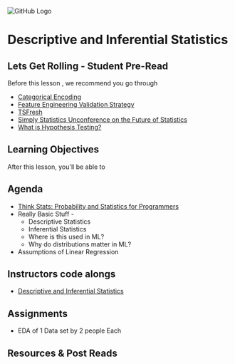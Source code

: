 ![GitHub Logo](https://s3.ap-south-1.amazonaws.com/greyatom-social/GreyAtom-logo.png)

# Descriptive and Inferential Statistics

## Lets Get Rolling - Student Pre-Read
Before this lesson , we recommend you go through

* [Categorical Encoding](https://github.com/scikit-learn-contrib/categorical-encoding)
* [Feature Engineering Validation Strategy](https://www.kaggle.com/sudalairajkumar/feature-engineering-validation-strategy)
* [TSFresh](https://github.com/blue-yonder/tsfresh)
* [Simply Statistics Unconference on the Future of Statistics](https://www.youtube.com/watch?v=Y4UJjzuYjfM&feature=youtu.be)
* [What is Hypothesis Testing?](https://www.youtube.com/watch?v=VK-rnA3-41c)


## Learning Objectives 

After this lesson, you'll be able to 



## Agenda
  * [Think Stats: Probability and Statistics for Programmers](http://greenteapress.com/thinkstats/thinkstats.pdf)
  * Really Basic Stuff -
    * Descriptive Statistics 
    * Inferential Statistics 
    * Where is this used in ML?
    * Why do distributions matter in ML?
  * Assumptions of Linear Regression


## Instructors code alongs

* [Descriptive and Inferential Statistics](https://github.com/commit-live-students/descriptive-and-inferential-statistics/blob/master/notebooks/descriptive_and_inferential_statistics.ipynb)


## Assignments 
  * EDA of 1 Data set by 2 people Each 



## Resources & Post Reads
